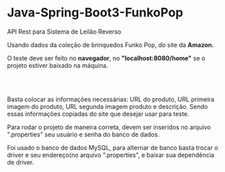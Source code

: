 # Java-Spring-Boot3-FunkoPop
<p>API Rest para Sistema de Leilão Reverso</p>
<p>Usando dados da coleção de brinquedos Funko Pop, do site da <b>Amazon.</b>
<p>O teste deve ser feito no <b>navegador</b>, no  <b>"localhost:8080/home"</b> se o projeto estiver baixado na máquina.</p><br><br>
<p>Basta colocar as informações necessárias: URL do produto, URL primeira imagem do produto, URL segunda imagem produto e descrição. Sendo essas informações copiadas do site que desejar usar para teste.</p>
<p>Para rodar o projeto de maneira correta, devem ser inseridos no arquivo ".properties" seu usuário e senha do banco de dados.</p>
<p>Foi usado o banco de dados MySQL, para alternar de banco basta trocar o driver e seu endereço(no arquivo ".properties", e baixar sua dependência de driver.</p>
